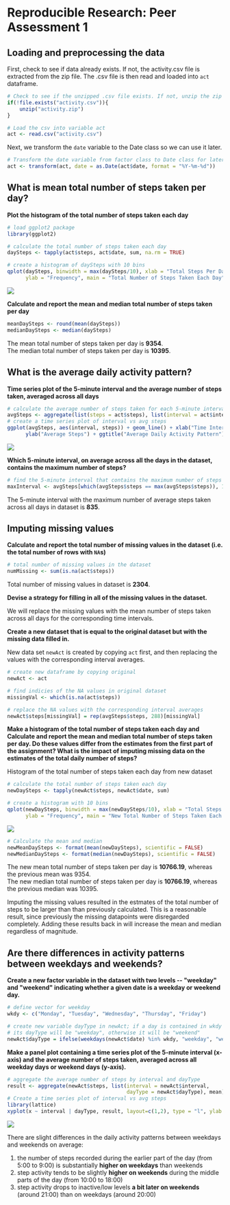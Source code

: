 # Reproducible Research: Peer Assessment 1


## Loading and preprocessing the data
First, check to see if data already exists. If not, the activity.csv file is extracted from the zip file. The .csv file is then read and loaded into `act` dataframe.

```r
# Check to see if the unzipped .csv file exists. If not, unzip the zip file
if(!file.exists("activity.csv")){
    unzip("activity.zip")
}

# Load the csv into variable act
act <- read.csv("activity.csv")
```
Next, we transform the `date` variable to the Date class so we can use it later.

```r
# Transform the date variable from factor class to Date class for later use
act <- transform(act, date = as.Date(act$date, format = "%Y-%m-%d"))
```

## What is mean total number of steps taken per day?

**Plot the histogram of the total number of steps taken each day**


```r
# load ggplot2 package
library(ggplot2)

# calculate the total number of steps taken each day
daySteps <- tapply(act$steps, act$date, sum, na.rm = TRUE)

# create a histogram of daySteps with 10 bins
qplot(daySteps, binwidth = max(daySteps/10), xlab = "Total Steps Per Day",
      ylab = "Frequency", main = "Total Number of Steps Taken Each Day")
```

![](PA1_template_files/figure-html/unnamed-chunk-3-1.png) 

**Calculate and report the mean and median total number of steps taken per day**

```r
meanDaySteps <- round(mean(daySteps))
medianDaySteps <- median(daySteps)
```
The mean total number of steps taken per day is **9354**.  
The median total number of steps taken per day is **10395**.


## What is the average daily activity pattern?
**Time series plot of the 5-minute interval and the average number of steps taken, averaged across all days**

```r
# calculate the average number of steps taken for each 5-minute interval
avgSteps <- aggregate(list(steps = act$steps), list(interval = act$interval), mean, na.rm = TRUE)
# create a time series plot of interval vs avg steps
ggplot(avgSteps, aes(interval, steps)) + geom_line() + xlab("Time Interval") +
      ylab("Average Steps") + ggtitle("Average Daily Activity Pattern") 
```

![](PA1_template_files/figure-html/unnamed-chunk-5-1.png) 

**Which 5-minute interval, on average across all the days in the dataset, contains the maximum number of steps?**

```r
# find the 5-minute interval that contains the maximum number of steps
maxInterval <- avgSteps[which(avgSteps$steps == max(avgSteps$steps)), 1]
```
The 5-minute interval with the maximum number of average steps taken across all days in dataset is **835**.

## Imputing missing values
**Calculate and report the total number of missing values in the dataset (i.e. the total number of rows with `NA`s)**

```r
# total number of missing values in the dataset
numMissing <- sum(is.na(act$steps))
```
Total number of missing values in dataset is **2304**. 

**Devise a strategy for filling in all of the missing values in the dataset.**

We will replace the missing values with the mean number of steps taken across all days for the corresponding time intervals.

**Create a new dataset that is equal to the original dataset but with the missing data filled in.**

New data set `newAct` is created by copying `act` first, and then replacing the values with the corresponding interval averages.


```r
# create new dataframe by copying original
newAct <- act

# find indicies of the NA values in original dataset
missingVal <- which(is.na(act$steps))

# replace the NA values with the corresponding interval averages
newAct$steps[missingVal] = rep(avgSteps$steps, 288)[missingVal]
```

**Make a histogram of the total number of steps taken each day and Calculate and report the mean and median total number of steps taken per day. Do these values differ from the estimates from the first part of the assignment? What is the impact of imputing missing data on the estimates of the total daily number of steps?**  

Histogram of the total number of steps taken each day from new dataset

```r
# calculate the total number of steps taken each day
newDaySteps <- tapply(newAct$steps, newAct$date, sum)

# create a histogram with 10 bins
qplot(newDaySteps, binwidth = max(newDaySteps/10), xlab = "Total Steps Per Day",
      ylab = "Frequency", main = "New Total Number of Steps Taken Each Day")
```

![](PA1_template_files/figure-html/unnamed-chunk-9-1.png) 

```r
# Calculate the mean and median
newMeanDaySteps <- format(mean(newDaySteps), scientific = FALSE)
newMedianDaySteps <- format(median(newDaySteps), scientific = FALSE)
```
The new mean total number of steps taken per day is **10766.19**, whereas the previous mean was 9354.  
The new median total number of steps taken per day is **10766.19**, whereas the previous median was 10395.  

Imputing the missing values resulted in the estmates of the total number of steps to be larger than than previously calculated. This is a reasonable result, since previously the missing datapoints were disregarded completely. Adding these results back in will increase the mean and median regardless of magnitude.

## Are there differences in activity patterns between weekdays and weekends?
**Create a new factor variable in the dataset with two levels -- "weekday" and "weekend" indicating whether a given date is a weekday or weekend day.**

```r
# define vector for weekday
wkdy <- c("Monday", "Tuesday", "Wednesday", "Thursday", "Friday")

# create new variable dayType in newAct; if a day is contained in wkdy vector
# its dayType will be "weekday", otherwise it will be "weekend"
newAct$dayType = ifelse(weekdays(newAct$date) %in% wkdy, "weekday", "weekend")
```

**Make a panel plot containing a time series plot of the 5-minute interval (x-axis) and the average number of steps taken, averaged across all weekday days or weekend days (y-axis).**

```r
# aggregate the average number of steps by interval and dayType
result <- aggregate(newAct$steps, list(interval = newAct$interval, 
                                       dayType = newAct$dayType), mean)
# Create a time series plot of interval vs avg steps
library(lattice)
xyplot(x ~ interval | dayType, result, layout=c(1,2), type = "l", ylab = "Number of Steps")
```

![](PA1_template_files/figure-html/unnamed-chunk-11-1.png) 

There are slight differences in the daily activity patterns between weekdays and weekends on average:  

1. the number of steps recorded during the earlier part of the day (from 5:00 to 9:00) is substantially **higher on weekdays** than weekends  
2. step activity tends to be slightly **higher on weekends** during the middle parts of the day (from 10:00 to 18:00)  
3. step activity drops to inactive/low levels **a bit later on weekends** (around 21:00) than on weekdays (around 20:00)
